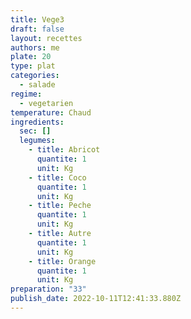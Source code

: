 ```yaml
---
title: Vege3
draft: false
layout: recettes
authors: me
plate: 20
type: plat
categories:
  - salade
regime:
  - vegetarien
temperature: Chaud
ingredients:
  sec: []
  legumes:
    - title: Abricot
      quantite: 1
      unit: Kg
    - title: Coco
      quantite: 1
      unit: Kg
    - title: Peche
      quantite: 1
      unit: Kg
    - title: Autre
      quantite: 1
      unit: Kg
    - title: Orange
      quantite: 1
      unit: Kg
preparation: "33"
publish_date: 2022-10-11T12:41:33.880Z
---
```

